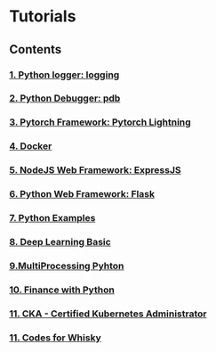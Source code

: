 # Tutorials

## Contents

### [1. Python logger: logging](<./logging>)

### [2. Python Debugger: pdb](<./pdb>)

### [3. Pytorch Framework: Pytorch Lightning](<./pytorch-lightning>)

### [4. Docker](<./docker>)

### [5. NodeJS Web Framework: ExpressJS](<./expressjs>)

### [6. Python Web Framework: Flask](<./flask>)

### [7. Python Examples](<./python>)

### [8. Deep Learning Basic](<./deeplearning_basic>)

### [9.MultiProcessing Pyhton](<./multiprocessing_python>)

### [10. Finance with Python](<./finance-with-python>)

### [11. CKA - Certified Kubernetes Administrator](<./cka>)

### [11. Codes for Whisky](<./whisky>)
